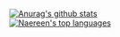 [![Anurag's github stats](https://github-readme-stats.vercel.app/api?username=servbaset&theme=gruvbox&count_private=true&show_icons=true)](https://github.com/anuraghazra/github-readme-stats)    
[![Naereen's top languages](https://github-readme-stats.vercel.app/api/top-langs/?username=servbaset&theme=gruvbox)](https://github.com/anuraghazra/github-readme-stats)

